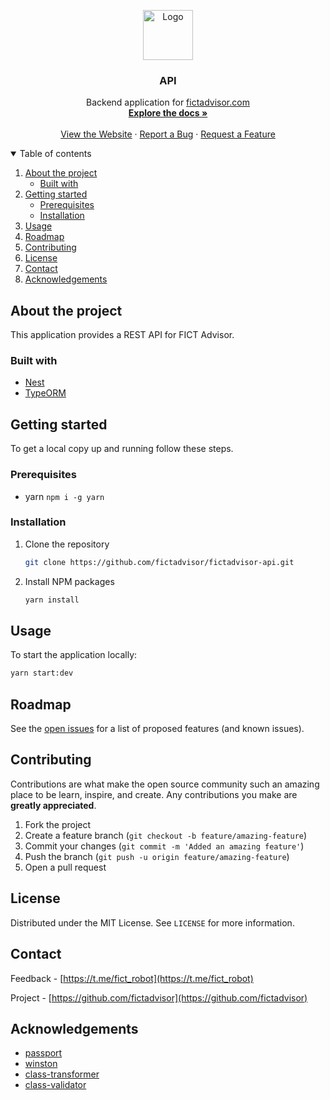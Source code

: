 <p align="center">
  <a href="https://github.com/fictadvisor/fictadvisor-api">
    <img src="https://i.imgur.com/ChzUSaU.png" alt="Logo" width="80px">
  </a>

  <h3 align="center">API</h3>

  <p align="center">
    Backend application for <a href="https://fictadvisor.com">fictadvisor.com</a>
    <br />
    <a href="https://github.com/fictadvisor/documentation"><strong>Explore the docs »</strong></a>
    <br />
    <br />
    <a href="https://fictadvisor.com">View the Website</a>
    ·
    <a href="https://github.com/fictadvisor/fictadvisor-api/issues">Report a Bug</a>
    ·
    <a href="https://github.com/fictadvisor/fictadvisor-api/issues">Request a Feature</a>
  </p>
</p>

<details open="open">
  <summary>Table of contents</summary>
  <ol>
    <li>
      <a href="#about-the-project">About the project</a>
      <ul>
        <li><a href="#built-with">Built with</a></li>
      </ul>
    </li>
    <li>
      <a href="#getting-started">Getting started</a>
      <ul>
        <li><a href="#prerequisites">Prerequisites</a></li>
        <li><a href="#installation">Installation</a></li>
      </ul>
    </li>
    <li><a href="#usage">Usage</a></li>
    <li><a href="#roadmap">Roadmap</a></li>
    <li><a href="#contributing">Contributing</a></li>
    <li><a href="#license">License</a></li>
    <li><a href="#contact">Contact</a></li>
    <li><a href="#acknowledgements">Acknowledgements</a></li>
  </ol>
</details>

## About the project
This application provides a REST API for FICT Advisor.

### Built with

* [Nest](https://github.com/nestjs/nest)
* [TypeORM](https://github.com/typeorm/typeorm)

## Getting started

To get a local copy up and running follow these steps.

### Prerequisites

* yarn `npm i -g yarn`

### Installation

1. Clone the repository
   ```sh
   git clone https://github.com/fictadvisor/fictadvisor-api.git
   ```
2. Install NPM packages
   ```sh
   yarn install
   ```

## Usage

To start the application locally: 
```sh
yarn start:dev
```

## Roadmap

See the [open issues](https://github.com/fictadvisor/fictadvisor-api/issues) for a list of proposed features (and known issues).

## Contributing

Contributions are what make the open source community such an amazing place to be learn, inspire, and create. Any contributions you make are **greatly appreciated**.

1. Fork the project
2. Create a feature branch (`git checkout -b feature/amazing-feature`)
3. Commit your changes (`git commit -m 'Added an amazing feature'`)
4. Push the branch (`git push -u origin feature/amazing-feature`)
5. Open a pull request

## License

Distributed under the MIT License. See `LICENSE` for more information.

## Contact

Feedback - [https://t.me/fict_robot](https://t.me/fict_robot)

Project - [https://github.com/fictadvisor](https://github.com/fictadvisor)

## Acknowledgements
* [passport](https://github.com/jaredhanson/passport)
* [winston](https://github.com/winstonjs/winston)
* [class-transformer](https://github.com/typestack/class-transformer)
* [class-validator](https://github.com/typestack/class-validator)
